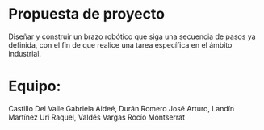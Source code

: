 # Propuesta de proyecto
Diseñar y construir un brazo robótico que siga una secuencia de pasos ya definida, con el fin de que realice una tarea específica en el ámbito industrial.

# Equipo:
Castillo Del Valle Gabriela Aideé,
Durán Romero José Arturo,
Landín Martínez Uri Raquel,
Valdés Vargas Rocío Montserrat
